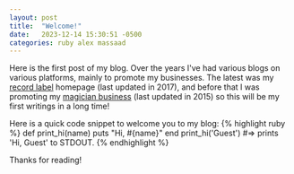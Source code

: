 ```yaml
---
layout: post
title:  "Welcome!"
date:   2023-12-14 15:30:51 -0500
categories: ruby alex massaad
---
```

Here is the first post of my blog. Over the years I've had various blogs on various platforms, mainly to promote my businesses. The latest was my [record label](https://atam.ca/blogs/atam-productions) homepage (last updated in 2017), and before that I was promoting my [magician business](https://www.alexthegreat.ca/blogs/ottawa-magic-news) (last updated in 2015) so this will be my first writings in a long time!

Here is a quick code snippet to welcome you to my blog:
{% highlight ruby %}
def print_hi(name)
  puts "Hi, #{name}"
end
print_hi('Guest')
#=> prints 'Hi, Guest' to STDOUT.
{% endhighlight %}

Thanks for reading!
